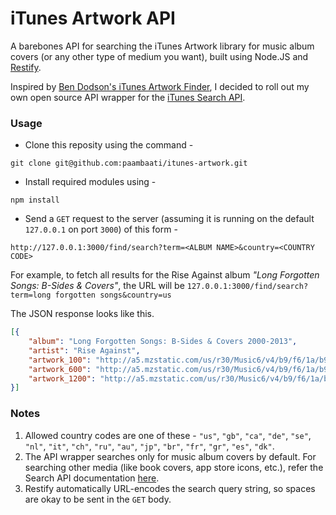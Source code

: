 iTunes Artwork API
==================

A barebones API for searching the iTunes Artwork library for music album covers (or any other type of medium you want), built using Node.JS and [Restify](mcavage.me/node-restify/).

Inspired by [Ben Dodson's iTunes Artwork Finder](http://bendodson.com/projects/itunes-artwork-finder/ "Ben Dodson: iTunes Artwork Finder; TV Shows, Music Albums, Movies, Apps, and iBooks"), I decided to roll out my own open source API wrapper for the [iTunes Search API](http://www.apple.com/itunes/affiliates/resources/documentation/itunes-store-web-service-search-api.html "iTunes, App Store, iBooks, and Mac App Store Affiliate Resources - Search API").

### Usage

 
 - Clone this reposity using the command -
```
git clone git@github.com:paambaati/itunes-artwork.git
```
 - Install required modules using -
```
npm install
```
 - Send a `GET` request to the server (assuming it is running on the default `127.0.0.1` on port `3000`) of this form -
```
http://127.0.0.1:3000/find/search?term=<ALBUM NAME>&country=<COUNTRY CODE>
```

For example, to fetch all results for the Rise Against album *"Long Forgotten Songs: B-Sides & Covers"*, the URL will be `127.0.0.1:3000/find/search?term=long forgotten songs&country=us`

The JSON response looks like this.

```json
[{
    "album": "Long Forgotten Songs: B-Sides & Covers 2000-2013",
    "artist": "Rise Against",
    "artwork_100": "http://a5.mzstatic.com/us/r30/Music6/v4/b9/f6/1a/b9f61a0b-d8f6-5314-c089-cf6b81f9fcd1/UMG_cvrart_00602537463053_01_RGB72_1470x1470_13UAAIM42739.100x100-75.jpg",
    "artwork_600": "http://a5.mzstatic.com/us/r30/Music6/v4/b9/f6/1a/b9f61a0b-d8f6-5314-c089-cf6b81f9fcd1/UMG_cvrart_00602537463053_01_RGB72_1470x1470_13UAAIM42739.600x600-75.jpg",
    "artwork_1200": "http://a5.mzstatic.com/us/r30/Music6/v4/b9/f6/1a/b9f61a0b-d8f6-5314-c089-cf6b81f9fcd1/UMG_cvrart_00602537463053_01_RGB72_1470x1470_13UAAIM42739.1200x1200-75.jpg"
}]
```

### Notes

1. Allowed country codes are one of these - `"us"`, `"gb"`, `"ca"`, `"de"`, `"se"`, `"nl"`, `"it"`, `"ch"`, `"ru"`, `"au"`, `"jp"`, `"br"`, `"fr"`, `"gr"`, `"es"`, `"dk"`.
2. The API wrapper searches only for music album covers by default. For searching other media (like book covers, app store icons, etc.), refer the Search API documentation [here](http://www.apple.com/itunes/affiliates/resources/documentation/itunes-store-web-service-search-api.html  "iTunes, App Store, iBooks, and Mac App Store Affiliate Resources - Search API").
3. Restify automatically URL-encodes the search query string, so spaces are okay to be sent in the `GET` body.
